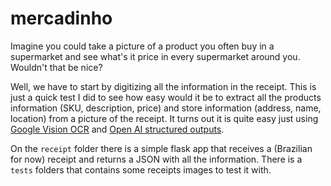 # mercadinho

Imagine you could take a picture of a product you often buy in a supermarket and see what's it price in every supermarket around you. Wouldn't that be nice?

Well, we have to start by digitizing all the information in the receipt. This is just a quick test I did to see how easy would it be to extract all the products information (SKU, description, price) and store information (address, name, location) from a picture of the receipt. It turns out it is quite easy just using [Google Vision OCR](https://cloud.google.com/vision/docs/ocr) and [Open AI structured outputs](https://platform.openai.com/docs/guides/structured-outputs).

On the `receipt` folder there is a simple flask app that receives a (Brazilian for now) receipt and returns a JSON with all the information.
There is a `tests` folders that contains some receipts images to test it with.
